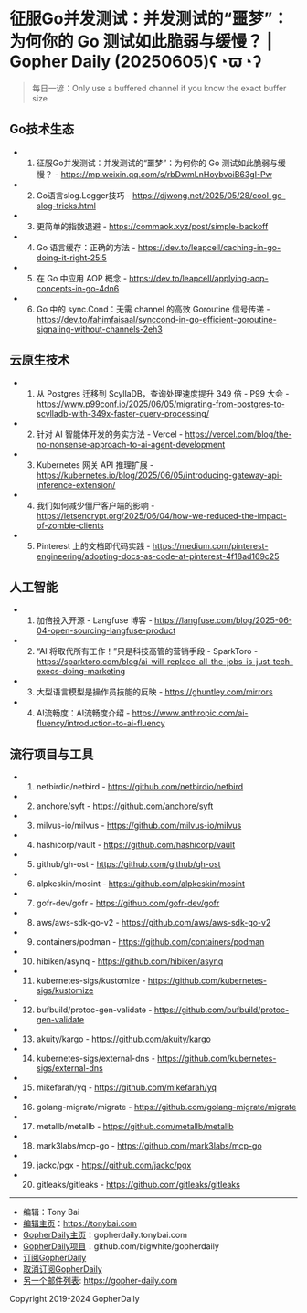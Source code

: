 # 征服Go并发测试：并发测试的“噩梦”：为何你的 Go 测试如此脆弱与缓慢？ | Gopher Daily (20250605)ʕ◔ϖ◔ʔ

>每日一谚：Only use a buffered channel if you know the exact buffer size

## Go技术生态


- 1. 征服Go并发测试：并发测试的“噩梦”：为何你的 Go 测试如此脆弱与缓慢？ - https://mp.weixin.qq.com/s/rbDwmLnHoybvoiB63gI-Pw

- 2. Go语言slog.Logger技巧 - https://djwong.net/2025/05/28/cool-go-slog-tricks.html

- 3. 更简单的指数退避 - https://commaok.xyz/post/simple-backoff

- 4. Go 语言缓存：正确的方法 - https://dev.to/leapcell/caching-in-go-doing-it-right-25i5

- 5. 在 Go 中应用 AOP 概念 - https://dev.to/leapcell/applying-aop-concepts-in-go-4dn6

- 6. Go 中的 sync.Cond：无需 channel 的高效 Goroutine 信号传递 - https://dev.to/fahimfaisaal/synccond-in-go-efficient-goroutine-signaling-without-channels-2eh3


## 云原生技术


- 1. 从 Postgres 迁移到 ScyllaDB，查询处理速度提升 349 倍 - P99 大会 - https://www.p99conf.io/2025/06/05/migrating-from-postgres-to-scylladb-with-349x-faster-query-processing/

- 2. 针对 AI 智能体开发的务实方法 - Vercel - https://vercel.com/blog/the-no-nonsense-approach-to-ai-agent-development

- 3. Kubernetes 网关 API 推理扩展 - https://kubernetes.io/blog/2025/06/05/introducing-gateway-api-inference-extension/

- 4. 我们如何减少僵尸客户端的影响 - https://letsencrypt.org/2025/06/04/how-we-reduced-the-impact-of-zombie-clients

- 5. Pinterest 上的文档即代码实践 - https://medium.com/pinterest-engineering/adopting-docs-as-code-at-pinterest-4f18ad169c25


## 人工智能


- 1. 加倍投入开源 - Langfuse 博客 - https://langfuse.com/blog/2025-06-04-open-sourcing-langfuse-product

- 2. “AI 将取代所有工作！”只是科技高管的营销手段 - SparkToro - https://sparktoro.com/blog/ai-will-replace-all-the-jobs-is-just-tech-execs-doing-marketing

- 3. 大型语言模型是操作员技能的反映 - https://ghuntley.com/mirrors

- 4. AI流畅度：AI流畅度介绍 - https://www.anthropic.com/ai-fluency/introduction-to-ai-fluency


## 流行项目与工具


- 1. netbirdio/netbird - https://github.com/netbirdio/netbird

- 2. anchore/syft - https://github.com/anchore/syft

- 3. milvus-io/milvus - https://github.com/milvus-io/milvus

- 4. hashicorp/vault - https://github.com/hashicorp/vault

- 5. github/gh-ost - https://github.com/github/gh-ost

- 6. alpkeskin/mosint - https://github.com/alpkeskin/mosint

- 7. gofr-dev/gofr - https://github.com/gofr-dev/gofr

- 8. aws/aws-sdk-go-v2 - https://github.com/aws/aws-sdk-go-v2

- 9. containers/podman - https://github.com/containers/podman

- 10. hibiken/asynq - https://github.com/hibiken/asynq

- 11. kubernetes-sigs/kustomize - https://github.com/kubernetes-sigs/kustomize

- 12. bufbuild/protoc-gen-validate - https://github.com/bufbuild/protoc-gen-validate

- 13. akuity/kargo - https://github.com/akuity/kargo

- 14. kubernetes-sigs/external-dns - https://github.com/kubernetes-sigs/external-dns

- 15. mikefarah/yq - https://github.com/mikefarah/yq

- 16. golang-migrate/migrate - https://github.com/golang-migrate/migrate

- 17. metallb/metallb - https://github.com/metallb/metallb

- 18. mark3labs/mcp-go - https://github.com/mark3labs/mcp-go

- 19. jackc/pgx - https://github.com/jackc/pgx

- 20. gitleaks/gitleaks - https://github.com/gitleaks/gitleaks


----

- 编辑：Tony Bai
- [编辑主页](https://tonybai.com)：https://tonybai.com
- [GopherDaily主页](https://gopherdaily.tonybai.com)：gopherdaily.tonybai.com
- [GopherDaily项目](https://github.com/bigwhite/gopherdaily)：github.com/bigwhite/gopherdaily
- [订阅GopherDaily](https://gopherdaily.tonybai.com/subscribe)
- [取消订阅GopherDaily](https://gopherdaily.tonybai.com/unsubscribe)
- [另一个邮件列表](https://gopher-daily.com): https://gopher-daily.com

Copyright 2019-2024 GopherDaily
